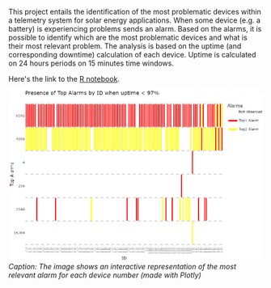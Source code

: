 This project entails the identification of the most problematic devices within a telemetry system for solar energy applications.
When some device (e.g. a battery) is experiencing problems sends an alarm. Based on the alarms, it is possible to identify which are the most problematic devices and what is their most relevant problem. 
The analysis is based on the uptime (and corresponding downtime) calculation of each device. 
Uptime is calculated on 24 hours periods on 15 minutes time windows. 

Here's the link to the <a href="https://acelico.github.io/Telemetry_analysis" target="_blank"> R notebook</a>.

![Alt Text](https://github.com/acelico/Telemetry_analysis/blob/main/images/graph_plotly.png?raw=true)
*Caption: The image shows an interactive representation of the most relevant alarm for each device number (made with Plotly)*
